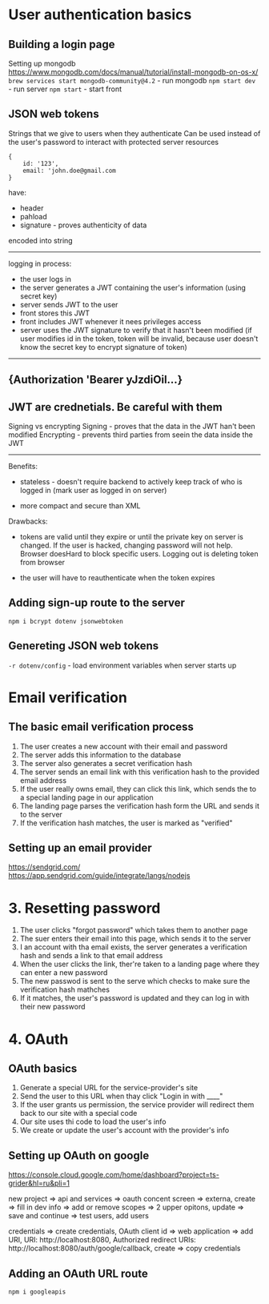 # User authentication basics

## Building a login page

Setting up mongodb
https://www.mongodb.com/docs/manual/tutorial/install-mongodb-on-os-x/
`brew services start mongodb-community@4.2` - run mongodb
`npm start dev` - run server
`npm start` - start front

## JSON web tokens

Strings that we give to users when they authenticate
Can be used instead of the user's password to interact with protected server resources

```
{
	id: '123',
	email: 'john.doe@gmail.com
}
```

have:

- header
- pahload
- signature - proves authenticity of data

encoded into string

---

logging in process:

- the user logs in
- the server generates a JWT containing the user's information (using secret key)
- server sends JWT to the user
- front stores this JWT
- front includes JWT whenever it nees privileges access
- server uses the JWT signature to verify that it hasn't been modified (if user modifies id in the token, token will be invalid, because user doesn't know the secret key to encrypt signature of token)

---

## {Authorization 'Bearer yJzdiOil...}

## JWT are crednetials. Be careful with them

Signing vs encrypting
Signing - proves that the data in the JWT han't been modified
Encrypting - prevents third parties from seein the data inside the JWT

---

Benefits:

- stateless - doesn't require backend to actively keep track of who is logged in (mark user as logged in on server)

- more compact and secure than XML

Drawbacks:

- tokens are valid until they expire or until the private key on server is changed. If the user is hacked, changing password will not help.
  Browser doesHard to block specific users. Logging out is deleting token from browser

- the user will have to reauthenticate when the token expires

## Adding sign-up route to the server

`npm i bcrypt dotenv jsonwebtoken`

## Genereting JSON web tokens

`-r dotenv/config` - load environment variables when server starts up

# Email verification

## The basic email verification process

1. The user creates a new account with their email and password
2. The server adds this information to the database
3. The server also generates a secret verification hash
4. The server sends an email link with this verification hash to the provided email address
5. If the user really owns email, they can click this link, which sends the to a special landing page in our application
6. The landing page parses the verification hash form the URL and sends it to the server
7. If the verification hash matches, the user is marked as "verified"

## Setting up an email provider

https://sendgrid.com/
https://app.sendgrid.com/guide/integrate/langs/nodejs

# 3. Resetting password

1. The user clicks "forgot password" which takes them to another page
2. The suer enters their email into this page, which sends it to the server
3. I an account with tha email exists, the server generates a verification hash and sends a link to that email address
4. When the user clicks the link, ther're taken to a landing page where they can enter a new password
5. The new passwod is sent to the serve which checks to make sure the verification hash mathches
6. If it matches, the user's password is updated and they can log in with their new password

# 4. OAuth

## OAuth basics

1. Generate a special URL for the service-provider's site
2. Send the user to this URL when thay click "Login in with \_\_\_\_"
3. If the user grants us permission, the service provider will redirect them back to our site with a special code
4. Our site uses thi code to load the user's info
5. We create or update the user's account with the provider's info

## Setting up OAuth on google

https://console.cloud.google.com/home/dashboard?project=ts-grider&hl=ru&pli=1

new project => api and services => oauth concent screen => externa, create => fill in dev info => add or remove scopes => 2 upper opitons, update => save and continue => test users, add users

credentials => create credentials, OAuth client id => web application => add URI, URI: http://localhost:8080, Authorized redirect URIs: http://localhost:8080/auth/google/callback, create => copy credentials

## Adding an OAuth URL route

`npm i googleapis`
